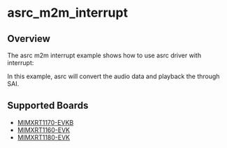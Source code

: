 # asrc_m2m_interrupt

## Overview
The asrc m2m interrupt example shows how to use asrc driver with interrupt:

In this example, asrc will convert the audio data and playback the through SAI.

## Supported Boards
- [MIMXRT1170-EVKB](../../../_boards/evkbmimxrt1170/driver_examples/asrc/asrc_m2m_interrupt/example_board_readme.md)
- [MIMXRT1160-EVK](../../../_boards/evkmimxrt1160/driver_examples/asrc/asrc_m2m_interrupt/example_board_readme.md)
- [MIMXRT1180-EVK](../../../_boards/evkmimxrt1180/driver_examples/asrc/asrc_m2m_interrupt/example_board_readme.md)

